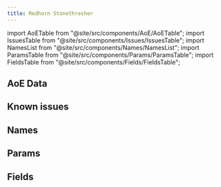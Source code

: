 ```yaml
---
title: Redhorn Stonethresher
---
```


import AoETable from "@site/src/components/AoE/AoETable";
import IssuesTable from "@site/src/components/Issues/IssuesTable";
import NamesList from "@site/src/components/Names/NamesList";
import ParamsTable from "@site/src/components/Params/ParamsTable";
import FieldsTable from "@site/src/components/Fields/FieldsTable";

## AoE Data

<AoETable item_key="redhornstonethresher" data_src="weapon" />

## Known issues

<IssuesTable item_key="redhornstonethresher" data_src="weapon" />

## Names

<NamesList item_key="redhornstonethresher" data_src="weapon" />

## Params

<ParamsTable item_key="redhornstonethresher" data_src="weapon" />

## Fields

<FieldsTable item_key="redhornstonethresher" data_src="weapon" />
